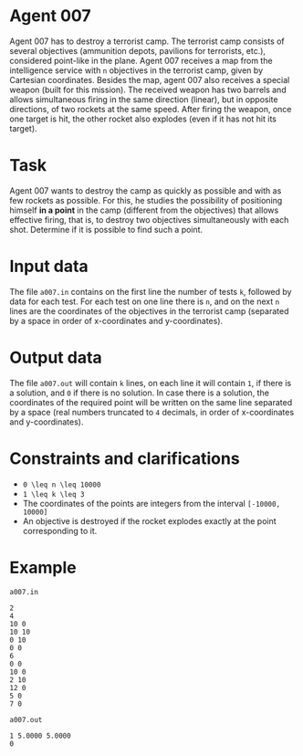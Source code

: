 # Agent 007

Agent 007 has to destroy a terrorist camp. The terrorist camp consists of several objectives (ammunition depots, pavilions for terrorists, etc.), considered point-like in the plane. Agent 007 receives a map from the intelligence service with `n` objectives in the terrorist camp, given by Cartesian coordinates. Besides the map, agent 007 also receives a special weapon (built for this mission). The received weapon has two barrels and allows simultaneous firing in the same direction (linear), but in opposite directions, of two rockets at the same speed. After firing the weapon, once one target is hit, the other rocket also explodes (even if it has not hit its target).

# Task

Agent 007 wants to destroy the camp as quickly as possible and with as few rockets as possible. For this, he studies the possibility of positioning himself **in a point** in the camp (different from the objectives) that allows effective firing, that is, to destroy two objectives simultaneously with each shot. Determine if it is possible to find such a point.

# Input data

The file `a007.in` contains on the first line the number of tests `k`, followed by data for each test. For each test on one line there is `n`, and on the next `n` lines are the coordinates of the objectives in the terrorist camp (separated by a space in order of x-coordinates and y-coordinates).

# Output data

The file `a007.out` will contain `k` lines, on each line it will contain `1`, if there is a solution, and `0` if there is no solution. In case there is a solution, the coordinates of the required point will be written on the same line separated by a space (real numbers truncated to `4` decimals, in order of x-coordinates and y-coordinates).

# Constraints and clarifications

* `0 \leq n \leq 10000`
* `1 \leq k \leq 3`
* The coordinates of the points are integers from the interval `[-10000, 10000]`
* An objective is destroyed if the rocket explodes exactly at the point corresponding to it.

# Example

`a007.in`
```
2
4
10 0
10 10
0 10
0 0
6
0 0
10 0
2 10
12 0
5 0
7 0
```

`a007.out`
```
1 5.0000 5.0000
0
